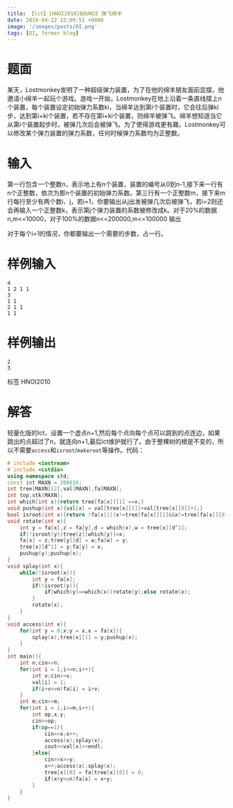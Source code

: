 ```yaml
---
title: 【lct】[HNOI2010]BOUNCE 弹飞绵羊
date: 2019-04-22 15:09:51 +0800
image: '/images/posts/OI.png'
tags: [OI, former blog]
---
```


# 题面
某天，Lostmonkey发明了一种超级弹力装置，为了在他的绵羊朋友面前显摆，他邀请小绵羊一起玩个游戏。游戏一开始，Lostmonkey在地上沿着一条直线摆上n个装置，每个装置设定初始弹力系数ki，当绵羊达到第i个装置时，它会往后弹ki步，达到第i+ki个装置，若不存在第i+ki个装置，则绵羊被弹飞。绵羊想知道当它从第i个装置起步时，被弹几次后会被弹飞。为了使得游戏更有趣，Lostmonkey可以修改某个弹力装置的弹力系数，任何时候弹力系数均为正整数。
#  输入
第一行包含一个整数n，表示地上有n个装置，装置的编号从0到n-1,接下来一行有n个正整数，依次为那n个装置的初始弹力系数。第三行有一个正整数m，接下来m行每行至少有两个数i、j，若i=1，你要输出从j出发被弹几次后被弹飞，若i=2则还会再输入一个正整数k，表示第j个弹力装置的系数被修改成k。对于20%的数据n,m<=10000，对于100%的数据n<=200000,m<=100000
输出

对于每个i=1的情况，你都要输出一个需要的步数，占一行。
#  样例输入
```
4
1 2 1 1
3
1 1
2 1 1
1 1
```
#  样例输出
```
2
3
```
标签
HNOI2010
# 解答
轻量化版的lct，设置一个虚点n+1,然后每个点向每个点可以跳到的点连边，如果跳出的点超过了n，就连向n+1,最后lct维护就行了。由于整棵树的根是不变的，所以不需要`access`和`isroot`/`makeroot`等操作。代码：
```cpp
# include <iostream>
# include <cstdio>
using namespace std;
const int MAXN = 200010;
int tree[MAXN][2],val[MAXN],fa[MAXN];
int top,stk[MAXN];
int which(int x){return tree[fa[x]][1] ==x;}
void pushup(int x){val[x] = val[tree[x][1]]+val[tree[x][0]]+1;}
bool isroot(int x){return !fa[x]||(x!=tree[fa[x]][1]&&x!=tree[fa[x]][0]);}
void rotate(int x){
	int y = fa[x],z = fa[y],d = which(x),w = tree[x][d^1];
	if(!isroot(y))tree[z][which(y)]=x;
	fa[x] = z;tree[y][d] = w;fa[w] = y;
	tree[x][d^1] = y;fa[y] = x;
	pushup(y);pushup(x);
}
void splay(int x){
	while(!isroot(x)){
		int y = fa[x];
		if(!isroot(y)){
			if(which(y)==which(x))rotate(y);else rotate(x);
		}
		rotate(x);
	}
}
void access(int x){
	for(int y = 0;x;y = x,x = fa[x]){
		splay(x);tree[x][1] = y;pushup(x);
	}
}
int main(){
	int n;cin>>n;
	for(int i = 1;i<=n;i++){
		int v;cin>>v;
		val[i] = 1;
		if(i+v<=n)fa[i] = i+v;
	}
	int m;cin>>m;
	for(int i = 1;i<=m;i++){
		int op,x,y;
		cin>>op;
		if(op==1){
			cin>>x;x++;
			access(x);splay(x);
			cout<<val[x]<<endl;
		}else{
			cin>>x>>y;
			x++;access(x);splay(x);
			tree[x][0] = fa[tree[x][0]] = 0;
			if(x+y<=n)fa[x] = x+y;
		}
	}
}
```